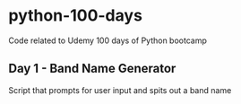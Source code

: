 # python-100-days

Code related to Udemy 100 days of Python bootcamp

## Day 1 - Band Name Generator

Script that prompts for user input and spits out a band name